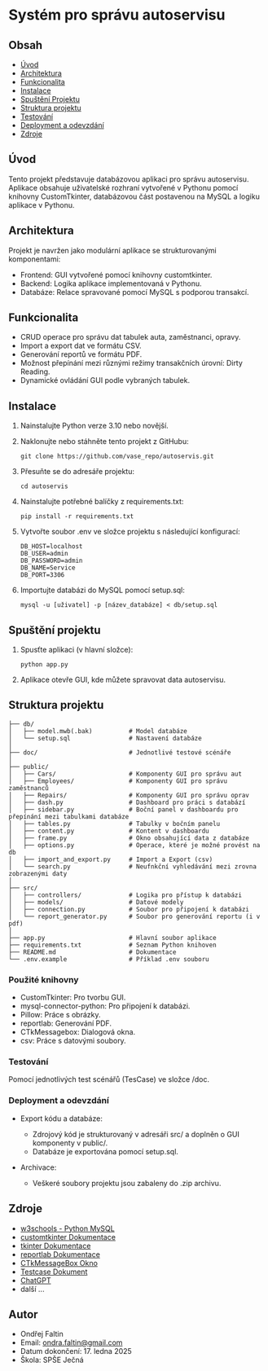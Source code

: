 # Systém pro správu autoservisu
## Obsah
- [Úvod](#úvod)
- [Architektura](#architektura)
- [Funkcionalita](#Funkcionalita)
- [Instalace](#instalace)
- [Spuštění Projektu](#spuštění-projektu)
- [Struktura projektu](#struktura-projektu)
- [Testování](#testování)
- [Deployment a odevzdání](#deployment-a-odevzdání)
- [Zdroje](#zdroje)


## Úvod
Tento projekt představuje databázovou aplikaci pro správu autoservisu. Aplikace obsahuje uživatelské rozhraní vytvořené v Pythonu pomocí knihovny CustomTkinter, databázovou část postavenou na MySQL a logiku aplikace v Pythonu.

## Architektura
Projekt je navržen jako modulární aplikace se strukturovanými komponentami:
- Frontend: GUI vytvořené pomocí knihovny customtkinter.
- Backend: Logika aplikace implementovaná v Pythonu.
- Databáze: Relace spravované pomocí MySQL s podporou transakcí.

## Funkcionalita
- CRUD operace pro správu dat tabulek auta, zaměstnanci, opravy.
- Import a export dat ve formátu CSV.
- Generování reportů ve formátu PDF.
- Možnost přepínání mezi různými režimy transakčních úrovní: Dirty Reading.
- Dynamické ovládání GUI podle vybraných tabulek.

## Instalace
1. Nainstalujte Python verze 3.10 nebo novější.
2. Naklonujte nebo stáhněte tento projekt z GitHubu:
   ```
   git clone https://github.com/vase_repo/autoservis.git
   ```

3. Přesuňte se do adresáře projektu:
   ```
   cd autoservis
   ```

4. Nainstalujte potřebné balíčky z requirements.txt:
   ```
   pip install -r requirements.txt
   ```

5. Vytvořte soubor .env ve složce projektu s následující konfigurací:
   ```
   DB_HOST=localhost
   DB_USER=admin
   DB_PASSWORD=admin
   DB_NAME=Service
   DB_PORT=3306
   ```
6. Importujte databázi do MySQL pomocí setup.sql:
   ```
   mysql -u [uživatel] -p [název_databáze] < db/setup.sql
   ```

## Spuštění projektu
1. Spusťte aplikaci (v hlavní složce):
   ```
   python app.py
   ```

2. Aplikace otevře GUI, kde můžete spravovat data autoservisu.


## Struktura projektu
```.
├── db/
│   ├── model.mwb(.bak)          # Model databáze
│   └── setup.sql                # Nastavení databáze
│
├── doc/                         # Jednotlivé testové scénáře
│
├── public/
│   ├── Cars/                    # Komponenty GUI pro správu aut
│   ├── Employees/               # Komponenty GUI pro správu zaměstnanců
│   ├── Repairs/                 # Komponenty GUI pro správu oprav
│   ├── dash.py                  # Dashboard pro práci s databází 
│   ├── sidebar.py               # Boční panel v dashboardu pro přepínání mezi tabulkami databáze
│   ├── tables.py                # Tabulky v bočním panelu 
│   ├── content.py               # Kontent v dashboardu  
│   ├── frame.py                 # Okno obsahující data z databáze 
│   ├── options.py               # Operace, které je možné provést na db
│   ├── import_and_export.py     # Import a Export (csv)
│   └── search.py                # Neufnkční vyhledávání mezi zrovna zobrazenými daty
│
├── src/
│   ├── controllers/             # Logika pro přístup k databázi
│   ├── models/                  # Datové modely
│   ├── connection.py            # Soubor pro připojení k databázi
│   └── report_generator.py      # Soubor pro generování reportu (i v pdf)
│
├── app.py                       # Hlavní soubor aplikace
├── requirements.txt             # Seznam Python knihoven
├── README.md                    # Dokumentace
└── .env.example                 # Příklad .env souboru
```

### Použité knihovny
- CustomTkinter: Pro tvorbu GUI.
- mysql-connector-python: Pro připojení k databázi.
- Pillow: Práce s obrázky.
- reportlab: Generování PDF.
- CTkMessagebox: Dialogová okna.
- csv: Práce s datovými soubory.

### Testování
Pomocí jednotlivých test scénářů (TesCase) ve složce /doc.

### Deployment a odevzdání
- Export kódu a databáze:
  - Zdrojový kód je strukturovaný v adresáři src/ a doplněn o GUI komponenty v public/.
  - Databáze je exportována pomocí setup.sql.

- Archivace:
  - Veškeré soubory projektu jsou zabaleny do .zip archivu.


## Zdroje
- [w3schools - Python MySQL](https://www.w3schools.com/python/python_mysql_getstarted.asp)
- [customtkinter Dokumentace](https://customtkinter.tomschimansky.com/documentation/)
- [tkinter Dokumentace](https://www.geeksforgeeks.org/python-gui-tkinter/)
- [reportlab Dokumentace](https://docs.reportlab.com/reportlab/userguide/ch1_intro/)
- [CTkMessageBox Okno](https://github.com/Akascape/CTkMessagebox)
- [Testcase Dokument](https://moodle.spsejecna.cz/pluginfile.php/2605/mod_resource/content/0/TestCaseZabagovanaKalkulacka.pdf)
- [ChatGPT](https://chat.openai.com/)
- další ...

## Autor
- Ondřej Faltin
- Email: ondra.faltin@gmail.com
- Datum dokončení: 17. ledna 2025
- Škola: SPŠE Ječná